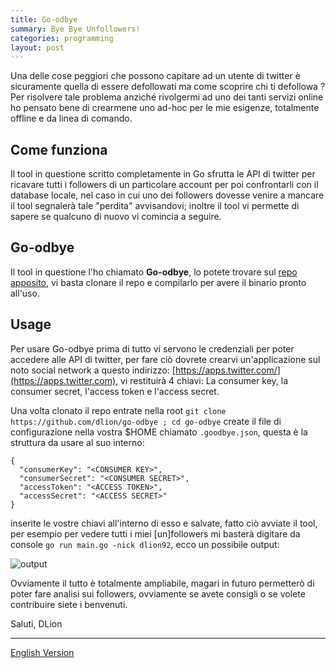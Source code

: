 ```yaml
---
title: Go-odbye
summary: Bye Bye Unfollowers!
categories: programming
layout: post
---
```

Una delle cose peggiori che possono capitare ad un utente di twitter è sicuramente quella di essere defollowati ma come scoprire chi ti defollowa ? Per risolvere tale problema anziché rivolgermi ad uno dei tanti servizi online ho pensato bene di crearmene uno ad-hoc per le mie esigenze, totalmente offline e da linea di comando.

## Come funziona

Il tool in questione scritto completamente in Go sfrutta le API di twitter per ricavare tutti i followers di un particolare account per poi confrontarli con il database locale, nel caso in cui uno dei followers dovesse venire a mancare il tool segnalerà tale "perdita" avvisandovi; inoltre il tool vi permette di sapere se qualcuno di nuovo vi comincia a seguire.

## Go-odbye

Il tool in questione l'ho chiamato **Go-odbye**, lo potete trovare sul [repo apposito](https://github.com/dlion/go-odbye), vi basta clonare il repo e compilarlo per avere il binario pronto all'uso.

## Usage

Per usare Go-odbye prima di tutto vi servono le credenziali per poter accedere alle API di twitter, per fare ciò dovrete crearvi un'applicazione sul noto social network a questo indirizzo: [https://apps.twitter.com/](https://apps.twitter.com), vi restituirà 4 chiavi: La consumer key, la consumer secret, l'access token e l'access secret.

Una volta clonato il repo entrate nella root `git clone https://github.com/dlion/go-odbye ; cd go-odbye` create il file di configurazione nella vostra $HOME chiamato `.goodbye.json`, questa è la struttura da usare al suo interno:   
```
{
  "consumerKey": "<CONSUMER KEY>",
  "consumerSecret": "<CONSUMER SECRET>",
  "accessToken": "<ACCESS TOKEN>",
  "accessSecret": "<ACCESS SECRET>"
}
```
inserite le vostre chiavi all'interno di esso e salvate, fatto ciò avviate il tool, per esempio per vedere tutti i miei [un]followers mi basterà digitare da console `go run main.go -nick dlion92`, ecco un possibile output:

![output](https://github.com/dlion/go-odbye/raw/master/screenshot.png)

Ovviamente il tutto è totalmente ampliabile, magari in futuro permetterò di poter fare analisi sui followers, ovviamente se avete consigli o se volete contribuire siete i benvenuti.

Saluti, DLion

---

[English Version](https://domenicoluciani.com/2016/08/29/go-odbye.html)
